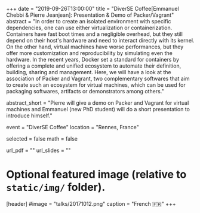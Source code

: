 +++
date = "2019-09-26T13:00:00"
title = "DiverSE Coffee[Emmanuel Chebbi & Pierre Jeanjean]: Presentation & Demo of Packer/Vagrant"
abstract = "In order to create an isolated environment with specific dependencies, one can use either virtualization or containerization. Containers have fast boot times and a negligible overhead, but they still depend on their host's hardware and need to interact directly with its kernel. On the other hand, virtual machines have worse performances, but they offer more customization and reproducibility by simulating even the hardware. In the recent years, Docker set a standard for containers by offering a complete and unified ecosystem to automate their definition, building, sharing and management. Here, we will have a look at the association of Packer and Vagrant, two complementary softwares that aim to create such an ecosystem for virtual machines, which can be used for packaging softwares, artifacts or demonstrators among others."

abstract_short = "Pierre will give a demo on Packer and Vagrant for virtual machines and Emmanuel (new PhD student) will do a short presentation to introduce himself."

event = "DiverSE Coffee"
location = "Rennes, France"

selected = false
math = false

url_pdf = ""
url_slides = ""

# Optional featured image (relative to `static/img/` folder).
[header]
#image = "talks/20171012.png"
caption = "French :fr:"
+++

